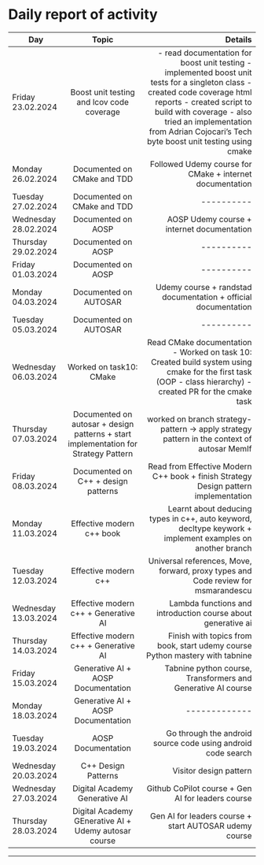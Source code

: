 # Daily report of activity

| Day        | Topic           | Details  |
| ------------- |:-------------:| -----:|
| Friday 23.02.2024      | Boost unit testing and lcov code coverage | - read documentation for boost unit testing - implemented boost unit tests for a singleton class - created code coverage html reports - created script to build with coverage - also tried an implementation from Adrian Cojocari’s Tech byte boost unit testing using cmake |
| Monday 26.02.2024       | Documented on CMake and TDD      |   Followed Udemy course for CMake + internet documentation |
| Tuesday 27.02.2024  | Documented on CMake and TDD      |  ----------  |
| Wednesday 28.02.2024  | Documented on AOSP      |  AOSP Udemy course + internet documentation  |
| Thursday 29.02.2024  | Documented on AOSP      |  ----------  |
| Friday 01.03.2024  | Documented on AOSP      |  ----------  |
| Monday 04.03.2024  | Documented on AUTOSAR      |  Udemy course + randstad documentation + official documentation  |
| Tuesday 05.03.2024  | Documented on AUTOSAR      |  ----------  |
| Wednesday 06.03.2024  | Worked on task10: CMake      |  Read CMake documentation - Worked on task 10: Created build system using cmake for the first task (OOP - class hierarchy) - created PR for the cmake task |
| Thursday 07.03.2024  | Documented on autosar + design patterns + start implementation for Strategy Pattern      |  worked on branch strategy-pattern -> apply strategy pattern in the context of autosar MemIf  |
| Friday 08.03.2024 | Documented on C++ + design patterns | Read from Effective Modern C++ book + finish Strategy Design pattern implementation |
| Monday 11.03.2024 | Effective modern c++ book | Learnt about deducing types in c++, auto keyword, decltype keywork + implement examples on another branch |
| Tuesday 12.03.2024 | Effective modern c++ | Universal references, Move, forward, proxy types and  Code review for msmarandescu |
| Wednesday 13.03.2024 | Effective modern c++ + Generative AI | Lambda functions and introduction course about generative ai  |
| Thursday 14.03.2024 | Effective modern c++ + Generative AI | Finish with topics from book, start udemy course Python mastery with tabnine |
| Friday 15.03.2024 | Generative AI + AOSP Documentation| Tabnine python course, Transformers and Generative AI course |
| Monday 18.03.2024 | Generative AI + AOSP Documentation | ------------- |
| Tuesday 19.03.2024 | AOSP Documentation | Go through the android source code using android code search |
| Wednesday 20.03.2024 | C++ Design Patterns | Visitor design pattern |
| Wednesday 27.03.2024 | Digital Academy Generative AI | Github CoPilot course + Gen AI for leaders course |
| Thursday 28.03.2024 | Digital Academy GEnerative AI + Udemy autosar course | Gen AI for leaders course + start AUTOSAR udemy course |







---
